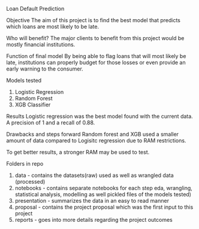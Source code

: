 Loan Default Prediction

Objective
The aim of this project is to find the best model that predicts which loans are most likely to be late.

Who will benefit?
The major clients to benefit from this project would be mostly financial institutions.

Function of final model
By being able to flag loans that will most likely be late, institutions can properly budget for those losses or even provide an early warning to the consumer.

Models tested
1. Logistic Regression
2. Random Forest
3. XGB Classifier

Results
Logistic regression was the best model found with the current data. A precision of 1 and a recall of 0.88.

Drawbacks and steps forward
Random forest and XGB used a smaller amount of data compared to Logisitc regression due to RAM restrictions.

To get better results, a stronger RAM may be used to test.


Folders in repo
1. data - contains the datasets(raw) used as well as wrangled data (processed)
2. notebooks - contains separate notebooks for each step eda, wrangling, statistical analysis, modelling as well pickled files of the models tested)
3. presentation - summarizes the data in an easy to read manner
4. proposal - contains the project proposal which was the first input to this project
4. reports - goes into more details regarding the project outcomes